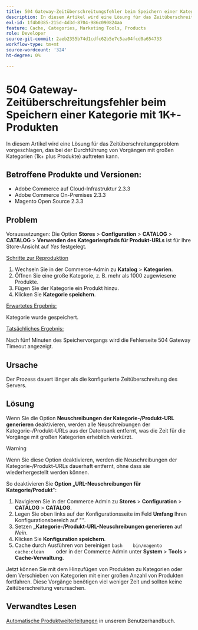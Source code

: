 ```yaml
---
title: 504 Gateway-Zeitüberschreitungsfehler beim Speichern einer Kategorie mit 1K+-Produkten
description: In diesem Artikel wird eine Lösung für das Zeitüberschreitungsproblem vorgeschlagen, das bei der Durchführung von Vorgängen mit großen Kategorien (1k+ plus Produkte) auftreten kann.
exl-id: 1f4b0385-215d-4d3d-8704-986c090824aa
feature: Cache, Categories, Marketing Tools, Products
role: Developer
source-git-commit: 2aeb2355b74d1cdfc62b5e7c5aa04fcd0a654733
workflow-type: tm+mt
source-wordcount: '324'
ht-degree: 0%

---
```


# 504 Gateway-Zeitüberschreitungsfehler beim Speichern einer Kategorie mit 1K+-Produkten

In diesem Artikel wird eine Lösung für das Zeitüberschreitungsproblem vorgeschlagen, das bei der Durchführung von Vorgängen mit großen Kategorien (1k+ plus Produkte) auftreten kann.

## Betroffene Produkte und Versionen:

* Adobe Commerce auf Cloud-Infrastruktur 2.3.3
* Adobe Commerce On-Premises 2.3.3
* Magento Open Source 2.3.3

## Problem

Voraussetzungen: Die Option **Stores** > **Configuration** > **CATALOG** > **CATALOG** > **Verwenden des Kategorienpfads für Produkt-URLs** ist für Ihre Store-Ansicht auf *Yes* festgelegt.

<u>Schritte zur Reproduktion</u>

1. Wechseln Sie in der Commerce-Admin zu **Katalog** > **Kategorien**.
1. Öffnen Sie eine große Kategorie, z. B. mehr als 1000 zugewiesene Produkte.
1. Fügen Sie der Kategorie ein Produkt hinzu.
1. Klicken Sie **Kategorie speichern**.

<u>Erwartetes Ergebnis:</u>

Kategorie wurde gespeichert.

<u>Tatsächliches Ergebnis:</u>

Nach fünf Minuten des Speichervorgangs wird die Fehlerseite 504 Gateway Timeout angezeigt.

## Ursache

Der Prozess dauert länger als die konfigurierte Zeitüberschreitung des Servers.

## Lösung

Wenn Sie die Option **Neuschreibungen der Kategorie-/Produkt-URL generieren** deaktivieren, werden alle Neuschreibungen der Kategorie-/Produkt-URLs aus der Datenbank entfernt, was die Zeit für die Vorgänge mit großen Kategorien erheblich verkürzt.

>[!WARNING]
>
>Wenn Sie diese Option deaktivieren, werden die Neuschreibungen der Kategorie-/Produkt-URLs dauerhaft entfernt, ohne dass sie wiederhergestellt werden können.

So deaktivieren Sie **Option „URL-Neuschreibungen für Kategorie/Produkt**&quot;:

1. Navigieren Sie in der Commerce Admin zu **Stores** > **Configuration** > **CATALOG** > **CATALOG**.
1. Legen Sie oben links auf der Konfigurationsseite im Feld **Umfang** Ihren Konfigurationsbereich auf &quot;*&quot;*.
1. Setzen **„Kategorie-/Produkt-URL-Neuschreibungen generieren** auf *Nein*.
1. Klicken Sie **Konfiguration speichern**.
1. Cache durch Ausführen von bereinigen    ```bash    bin/magento cache:clean    ```    oder in der Commerce Admin unter **System** > **Tools** > **Cache-Verwaltung**.

Jetzt können Sie mit dem Hinzufügen von Produkten zu Kategorien oder dem Verschieben von Kategorien mit einer großen Anzahl von Produkten fortfahren. Diese Vorgänge benötigen viel weniger Zeit und sollten keine Zeitüberschreitung verursachen.

## Verwandtes Lesen

[Automatische Produktweiterleitungen](https://experienceleague.adobe.com/de/docs/commerce-admin/marketing/seo/url-rewrites/url-redirect-product-automatic) in unserem Benutzerhandbuch.
